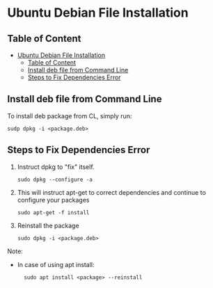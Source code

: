 # Ubuntu Debian File Installation

## Table of Content
- [Ubuntu Debian File Installation](#ubuntu-debian-file-installation)
  - [Table of Content](#table-of-content)
  - [Install deb file from Command Line](#install-deb-file-from-command-line)
  - [Steps to Fix Dependencies Error](#steps-to-fix-dependencies-error)

## Install deb file from Command Line
To install deb package from CL, simply run:
```
sudp dpkg -i <package.deb>
```

## Steps to Fix Dependencies Error
1. Instruct dpkg to "fix" itself.
    ```
    sudo dpkg --configure -a
    ```

2. This will instruct apt-get to correct dependencies and continue to configure your packages
    ```
    sudo apt-get -f install
    ```

3. Reinstall the package
    ```
    sudo dpkg -i <package.deb>
    ```

Note:
- In case of using apt install:
  ```
    sudo apt install <package> --reinstall
  ```
